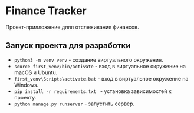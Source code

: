 # Finance Tracker

Проект-прилложение длля отслеживания финансов.

## Запуск проекта для разработки

- `python3 -m venv venv` - создание виртуального окружения.
- `source first_venv/bin/activate` - вход в виртуальное окружение на macOS и Ubuntu.
- `first_venv\Scripts\activate.bat` - вход в виртуальное окружение на Windows.
- `pip install -r requirements.txt ` - установка зависимостей к проекту.
- `python manage.py runserver` - запустить сервер.
